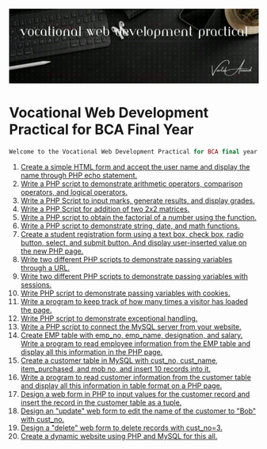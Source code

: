 

![Banner](web-practical.png)

# Vocational Web Development Practical for BCA Final Year

```PHP
Welcome to the Vocational Web Development Practical for BCA final year. Below are the list of questions with links to their solutions:

```
1. [Create a simple HTML form and accept the user name and display the name through PHP echo statement.](https://github.com/VartikAnand/vocational-web-development-Practical/tree/main/01_simple_html_form)
2. [Write a PHP script to demonstrate arithmetic operators, comparison operators, and logical operators.](https://github.com/VartikAnand/vocational-web-development-Practical/tree/main/02_arithmetic_comparison_logical_operators)
3. [Write a PHP Script to input marks, generate results, and display grades.](https://github.com/VartikAnand/vocational-web-development-Practical/tree/main/03_input_marks_generate_results)
4. [Write a PHP Script for addition of two 2x2 matrices.](https://github.com/VartikAnand/vocational-web-development-Practical/tree/main/04_addition_of_matrices)
5. [Write a PHP script to obtain the factorial of a number using the function.](https://github.com/VartikAnand/vocational-web-development-Practical/tree/main/05_factorial_of_number)
6. [Write a PHP script to demonstrate string, date, and math functions.](https://github.com/VartikAnand/vocational-web-development-Practical/tree/main/06_string_date_math_functions)
7. [Create a student registration form using a text box, check box, radio button, select, and submit button. And display user-inserted value on the new PHP page.](https://github.com/VartikAnand/vocational-web-development-Practical/tree/main/07_student_registration_form)
8. [Write two different PHP scripts to demonstrate passing variables through a URL.](https://github.com/VartikAnand/vocational-web-development-Practical/tree/main/08_passing_variables_through_url)
9. [Write two different PHP scripts to demonstrate passing variables with sessions.](https://github.com/VartikAnand/vocational-web-development-Practical/tree/main/09_passing_variables_with_sessions)
10. [Write PHP script to demonstrate passing variables with cookies.](https://github.com/VartikAnand/vocational-web-development-Practical/tree/main/10_passing_variables_with_cookies)
11. [Write a program to keep track of how many times a visitor has loaded the page.](https://github.com/VartikAnand/vocational-web-development-Practical/tree/main/11_track_page_visits)
12. [Write PHP script to demonstrate exceptional handling.](https://github.com/VartikAnand/vocational-web-development-Practical/tree/main/12_exception_handling)
13. [Write a PHP script to connect the MySQL server from your website.](https://github.com/VartikAnand/vocational-web-development-Practical/tree/main/13_connect_mysql_server)
14. [Create EMP table with emp_no, emp_name, designation, and salary. Write a program to read employee information from the EMP table and display all this information in the PHP page.](https://github.com/VartikAnand/vocational-web-development-Practical/tree/main/14_display_employee_info)
15. [Create a customer table in MySQL with cust_no, cust_name, item_purchased, and mob no, and insert 10 records into it.](https://github.com/VartikAnand/vocational-web-development-Practical/tree/main/15_create_customer_table)
16. [Write a program to read customer information from the customer table and display all this information in table format on a PHP page.](https://github.com/VartikAnand/vocational-web-development-Practical/tree/main/16_display_customer_info)
17. [Design a web form in PHP to input values for the customer record and insert the record in the customer table as a tuple.](https://github.com/VartikAnand/vocational-web-development-Practical/tree/main/17_insert_customer_record.php)
18. [Design an "update" web form to edit the name of the customer to "Bob" with cust_no.](https://github.com/VartikAnand/vocational-web-development-Practical/tree/main/18_update_customer_record)
19. [Design a "delete" web form to delete records with cust_no=3.](https://github.com/VartikAnand/vocational-web-development-Practical/tree/main/19_delete_customer_record)
20. [Create a dynamic website using PHP and MySQL for this all.](https://github.com/VartikAnand/vocational-web-development-Practical/tree/main/20_dynamic_website)

